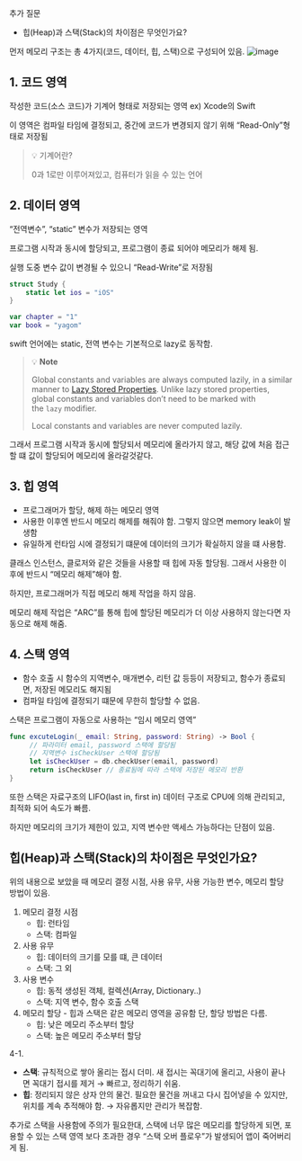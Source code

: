 추가 질문
- 힙(Heap)과 스택(Stack)의 차이점은 무엇인가요?

먼저 메모리 구조는 총 4가지(코드, 데이터, 힙, 스택)으로 구성되어 있음.
![image](https://github.com/user-attachments/assets/c9076a54-cda0-4bf6-a604-ef558518832d)

## 1. 코드 영역

작성한 코드(소스 코드)가 기계어 형태로 저장되는 영역
ex) Xcode의 Swift

이 영역은 컴파일 타임에 결정되고, 중간에 코드가 변경되지 않기 위해 “Read-Only”형태로 저장됨

> 💡 기계어란?
> 
> 0과 1로만 이루어져있고, 컴퓨터가 읽을 수 있는 언어 

## 2. 데이터 영역

“전역변수”, “static” 변수가 저장되는 영역

프로그램 시작과 동시에 할당되고, 프로그램이 종료 되어야 메모리가 해제 됨.

실행 도중 변수 값이 변경될 수 있으니 “Read-Write”로 저장됨

```swift
struct Study {
	static let ios = "iOS"
}

var chapter = "1"
var book = "yagom"
```

swift 언어에는 static, 전역 변수는 기본적으로 lazy로 동작함.

> 💡 **Note**
>
> Global constants and variables are always computed lazily, in a similar manner to [Lazy Stored Properties](https://docs.swift.org/swift-book/documentation/the-swift-programming-language/properties#Lazy-Stored-Properties). Unlike lazy stored properties, global constants and variables don’t need to be marked with the `lazy` modifier.
>
> Local constants and variables are never computed lazily.

그래서 프로그램 시작과 동시에 할당되서 메모리에 올라가지 않고, 해당 값에 처음 접근할 떄 값이 할당되어 메모리에 올라갈것같다.

## 3. 힙 영역

- 프로그래머가 할당, 해제 하는 메모리 영역
- 사용한 이후엔 반드시 메모리 해제를 해줘야 함. 그렇지 않으면 memory leak이 발생함
- 유일하게 런타임 시에 결정되기 떄문에 데이터의 크기가 확실하지 않을 떄 사용함.

클래스 인스턴스, 클로저와 같은 것들을 사용할 때 힙에 자동 할당됨. 그래서 사용한 이후에 반드시 “메모리 해제”해야 함.

하지만, 프로그래머가 직접 메모리 해제 작업을 하지 않음.

메모리 해제 작업은 “ARC”를 통해 힙에 할당된 메모리가 더 이상 사용하지 않는다면 자동으로 해제 해줌.

## 4. 스택 영역

- 함수 호출 시 함수의 지역변수, 매개변수, 리턴 값 등등이 저장되고, 함수가 종료되면, 저장된 메모리도 해지됨
- 컴파일 타임에 결정되기 떄문에 무한히 할당할 수 없음.

스택은 프로그램이 자동으로 사용하는 “임시 메모리 영역”

```swift
func excuteLogin(_ email: String, password: String) -> Bool { 
     // 파라미터 email, password 스택에 할당됨
     // 지역변수 isCheckUser 스택에 할당됨
     let isCheckUser = db.checkUser(email, password)
     return isCheckUser // 종료됨에 따라 스택에 저장된 메모리 반환
}
```

또한 스택은 자료구조의 LIFO(last in, first in) 데이터 구조로 CPU에 의해 관리되고, 최적화 되어 속도가 빠름.

하지만 메모리의 크기가 제한이 있고, 지역 변수만 액세스 가능하다는 단점이 있음.

## 힙(Heap)과 스택(Stack)의 차이점은 무엇인가요?

위의 내용으로 보았을 때 메모리 결정 시점, 사용 유무, 사용 가능한 변수, 메모리 할당 방법이 있음.

1. 메모리 결정 시점
    - 힙: 런타임
    - 스택: 컴파일
2. 사용 유무
    - 힙: 데이터의 크기를 모를 떄, 큰 데이터
    - 스택: 그 외
3. 사용 변수
    - 힙: 동적 생성된 객체, 컬렉션(Array, Dictionary..)
    - 스택: 지역 변수, 함수 호출 스택
4. 메모리 할당 - 힙과 스택은 같은 메모리 영역을 공유함 단, 할당 방법은 다름.
    - 힙: 낮은 메모리 주소부터 할당
    - 스택: 높은 메모리 주소부터 할당

4-1. 

- **스택**: 규칙적으로 쌓아 올리는 접시 더미. 새 접시는 꼭대기에 올리고, 사용이 끝나면 꼭대기 접시를 제거
→ 빠르고, 정리하기 쉬움.
- **힙**: 정리되지 않은 상자 안의 물건. 필요한 물건을 꺼내고 다시 집어넣을 수 있지만, 위치를 계속 추적해야 함.
→ 자유롭지만 관리가 복잡함.

추가로 스택을 사용함에 주의가 필요한대, 스택에 너무 많은 메모리를 할당하게 되면, 포용할 수 있는 스택 영역 보다 초과한 경우 “스택 오버 플로우”가 발생되어 앱이 죽어버리게 됨.

